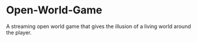 # Open-World-Game
A streaming open world game that gives the illusion of a living world around the player. 
